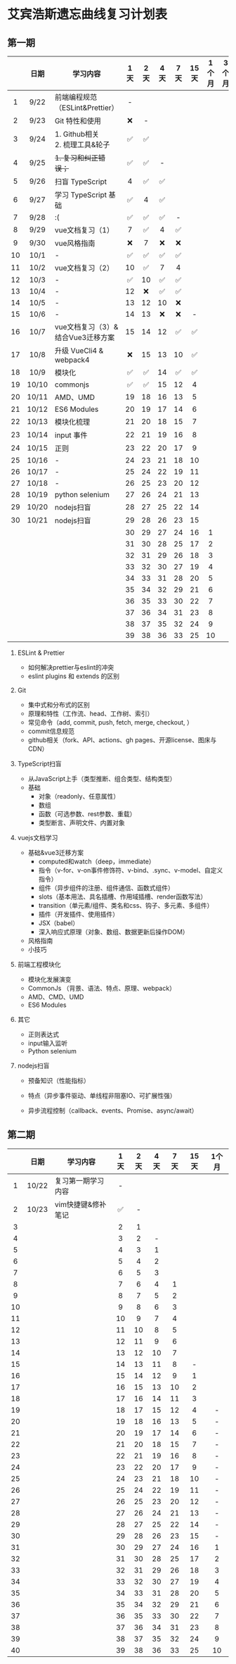 # 艾宾浩斯遗忘曲线复习计划表

## 第一期

|      | 日期  | 学习内容                             | 1天  | 2天  | 4天  | 7天  | 15天 | 1个月 | 3个月 |
| :--: | :---: | ------------------------------------ | :--: | :--: | :--: | :--: | :--: | :---: | :---: |
|  1   | 9/22  | 前端编程规范（ESLint&Prettier）      |  -   |      |      |      |      |       |       |
|  2   | 9/23  | Git 特性和使用                       |  ❌   |  -   |      |      |      |       |       |
|  3   | 9/24  | 1. Github相关<br />2. 梳理工具&轮子  |  ✅   |  ✅   |      |      |      |       |       |
|  4   | 9/25  | <strike>1. 复习和纠正错误；</strike> |  ✅   |  ✅   |  -   |      |      |       |       |
|  5   | 9/26  | 扫盲 TypeScript                      |  4   |  ✅   |  ✅   |      |      |       |       |
|  6   | 9/27  | 学习 TypeScript 基础                 |  ✅   |  4   |  ✅   |      |      |       |       |
|  7   | 9/28  | :(                                   |  ✅   |  ✅   |  ✅   |  -   |      |       |       |
|  8   | 9/29  | vue文档复习（1）                     |  7   |  ✅   |  4   |  ✅   |      |       |       |
|  9   | 9/30  | vue风格指南                          |  ❌   |  7   |  ❌   |  ❌   |      |       |       |
|  10  | 10/1  | -                                    |  ✅   |  ✅   |  ✅   |  ✅   |      |       |       |
|  11  | 10/2  | vue文档复习（2）                     |  10  |  ✅   |  7   |  4   |      |       |       |
|  12  | 10/3  | -                                    |  ✅   |  10  |  ✅   |  ✅   |      |       |       |
|  13  | 10/4  | -                                    |  12  |  ❌   |  ✅   |  ✅   |      |       |       |
|  14  | 10/5  | -                                    |  13  |  12  |  10  |  ❌   |      |       |       |
|  15  | 10/6  | -                                    |  14  |  13  |  ❌   |  ❌   |  -   |       |       |
|  16  | 10/7  | vue文档复习（3）&结合Vue3迁移方案    |  15  |  14  |  12  |  ✅   |  ✅   |       |       |
|  17  | 10/8  | 升级 VueCli4 & webpack4              |  ❌   |  15  |  13  |  10  |  ✅   |       |       |
|  18  | 10/9  | 模块化                               |  ✅   |  ✅   |  14  |  ✅   |  ✅   |       |       |
|  19  | 10/10 | commonjs                             |  ✅   |  ✅   |  15  |  12  |  4   |       |       |
|  20  | 10/11 | AMD、UMD                             |  19  |  18  |  16  |  13  |  5   |       |       |
|  21  | 10/12 | ES6 Modules                          |  20  |  19  |  17  |  14  |  6   |       |       |
|  22  | 10/13 | 模块化梳理                           |  21  |  20  |  18  |  15  |  7   |       |       |
|  23  | 10/14 | input 事件                           |  22  |  21  |  19  |  16  |  8   |       |       |
|  24  | 10/15 | 正则                                 |  23  |  22  |  20  |  17  |  9   |       |       |
|  25  | 10/16 | -                                    |  24  |  23  |  21  |  18  |  10  |       |       |
|  26  | 10/17 | -                                    |  25  |  24  |  22  |  19  |  11  |       |       |
|  27  | 10/18 | -                                    |  26  |  25  |  23  |  20  |  12  |       |       |
|  28  | 10/19 | python selenium                      |  27  |  26  |  24  |  21  |  13  |       |       |
|  29  | 10/20 | nodejs扫盲                           |  28  |  27  |  25  |  22  |  14  |       |       |
|  30  | 10/21 | nodejs扫盲                           |  29  |  28  |  26  |  23  |  15  |       |       |
|      |       |                                      |  30  |  29  |  27  |  24  |  16  |   1   |       |
|      |       |                                      |  31  |  30  |  28  |  25  |  17  |   2   |       |
|      |       |                                      |  32  |  31  |  29  |  26  |  18  |   3   |       |
|      |       |                                      |  33  |  32  |  30  |  27  |  19  |   4   |       |
|      |       |                                      |  34  |  33  |  31  |  28  |  20  |   5   |       |
|      |       |                                      |  35  |  34  |  32  |  29  |  21  |   6   |       |
|      |       |                                      |  36  |  35  |  33  |  30  |  22  |   7   |       |
|      |       |                                      |  37  |  36  |  34  |  31  |  23  |   8   |       |
|      |       |                                      |  38  |  37  |  35  |  32  |  24  |   9   |       |
|      |       |                                      |  39  |  38  |  36  |  33  |  25  |  10   |       |

1. ESLint & Prettier 

   - 如何解决prettier与eslint的冲突
   - eslint plugins 和 extends 的区别

2. Git

   - 集中式和分布式的区别
   - 原理和特性（工作流、head、工作树、索引）
   - 常见命令（add, commit, push, fetch, merge, checkout, ）
   - commit信息规范
   - github相关（fork、API、actions、gh pages、开源license、图床与CDN）

3. TypeScript扫盲

   - 从JavaScript上手（类型推断、组合类型、结构类型）
   - 基础
     - 对象（readonly、任意属性）
     - 数组
     - 函数（可选参数、rest参数、重载）
     - 类型断言、声明文件、内置对象

4. vuejs文档学习

   - 基础&vue3迁移方案
     - computed和watch（deep，immediate）
     - 指令（v-for、v-on事件修饰符、v-bind、.sync、v-model、自定义指令）
     - 组件（异步组件的注册、组件通信、函数式组件）
     - slots（基本用法、具名插槽、作用域插槽、render函数写法）
     - transition（单元素/组件、类名和css、钩子、多元素、多组件）
     - 插件（开发插件、使用插件）
     - JSX（babel）
     - 深入响应式原理（对象、数组、数据更新后操作DOM）
   - 风格指南
   - 小技巧

5. 前端工程模块化

   - 模块化发展演变
   - CommonJs （背景、语法、特点、原理、webpack）
   - AMD、CMD、UMD
   - ES6 Modules

6. 其它

   - 正则表达式
   - input输入监听
   - Python selenium

7. nodejs扫盲

   - 预备知识（性能指标）
   - 特点（异步事件驱动、单线程非阻塞IO、可扩展性强）

   - 异步流程控制（callback、events、Promise、async/await）

## 第二期

|      | 日期  | 学习内容           | 1天  | 2天  | 4天  | 7天  | 15天 | 1个月 |
| :--: | :---: | ------------------ | :--: | :--: | :--: | :--: | :--: | :---: |
|  1   | 10/22 | 复习第一期学习内容 |  -   |      |      |      |      |       |
|  2   | 10/23 | vim快捷键&修补笔记 |  ✅   |  -   |      |      |      |       |
|  3   |       |                    |  2   |  1   |      |      |      |       |
|  4   |       |                    |  3   |  2   |  -   |      |      |       |
|  5   |       |                    |  4   |  3   |  1   |      |      |       |
|  6   |       |                    |  5   |  4   |  2   |      |      |       |
|  7   |       |                    |  6   |  5   |  3   |      |      |       |
|  8   |       |                    |  7   |  6   |  4   |  1   |      |       |
|  9   |       |                    |  8   |  7   |  5   |  2   |      |       |
|  10  |       |                    |  9   |  8   |  6   |  3   |      |       |
|  11  |       |                    |  10  |  9   |  7   |  4   |      |       |
|  12  |       |                    |  11  |  10  |  8   |  5   |      |       |
|  13  |       |                    |  12  |  11  |  9   |  6   |      |       |
|  14  |       |                    |  13  |  12  |  10  |  7   |      |       |
|  15  |       |                    |  14  |  13  |  11  |  8   |  -   |       |
|  16  |       |                    |  15  |  14  |  12  |  9   |  1   |       |
|  17  |       |                    |  16  |  15  |  13  |  10  |  2   |       |
|  18  |       |                    |  17  |  16  |  14  |  11  |  3   |       |
|  19  |       |                    |  18  |  17  |  15  |  12  |  4   |   -   |
|  20  |       |                    |  19  |  18  |  16  |  13  |  5   |   -   |
|  21  |       |                    |  20  |  19  |  17  |  14  |  6   |   -   |
|  22  |       |                    |  21  |  20  |  18  |  15  |  7   |   -   |
|  23  |       |                    |  22  |  21  |  19  |  16  |  8   |   -   |
|  24  |       |                    |  23  |  22  |  20  |  17  |  9   |   -   |
|  25  |       |                    |  24  |  23  |  21  |  18  |  10  |   -   |
|  26  |       |                    |  25  |  24  |  22  |  19  |  11  |   -   |
|  27  |       |                    |  26  |  25  |  23  |  20  |  12  |   -   |
|  28  |       |                    |  27  |  26  |  24  |  21  |  13  |   -   |
|  29  |       |                    |  28  |  27  |  25  |  22  |  14  |   -   |
|  30  |       |                    |  29  |  28  |  26  |  23  |  15  |   -   |
|  31  |       |                    |  30  |  29  |  27  |  24  |  16  |   1   |
|  32  |       |                    |  31  |  30  |  28  |  25  |  17  |   2   |
|  33  |       |                    |  32  |  31  |  29  |  26  |  18  |   3   |
|  34  |       |                    |  33  |  32  |  30  |  27  |  19  |   4   |
|  35  |       |                    |  34  |  33  |  31  |  28  |  20  |   5   |
|  36  |       |                    |  35  |  34  |  32  |  29  |  21  |   6   |
|  37  |       |                    |  36  |  35  |  33  |  30  |  22  |   7   |
|  38  |       |                    |  37  |  36  |  34  |  31  |  23  |   8   |
|  39  |       |                    |  38  |  37  |  35  |  32  |  24  |   9   |
|  40  |       |                    |  39  |  38  |  36  |  33  |  25  |  10   |
